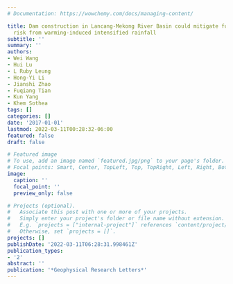 ```yaml
---
# Documentation: https://wowchemy.com/docs/managing-content/

title: Dam construction in Lancang-Mekong River Basin could mitigate future flood
  risk from warming-induced intensified rainfall
subtitle: ''
summary: ''
authors:
- Wei Wang
- Hui Lu
- L Ruby Leung
- Hong-Yi Li
- Jianshi Zhao
- Fuqiang Tian
- Kun Yang
- Khem Sothea
tags: []
categories: []
date: '2017-01-01'
lastmod: 2022-03-11T00:28:32-06:00
featured: false
draft: false

# Featured image
# To use, add an image named `featured.jpg/png` to your page's folder.
# Focal points: Smart, Center, TopLeft, Top, TopRight, Left, Right, BottomLeft, Bottom, BottomRight.
image:
  caption: ''
  focal_point: ''
  preview_only: false

# Projects (optional).
#   Associate this post with one or more of your projects.
#   Simply enter your project's folder or file name without extension.
#   E.g. `projects = ["internal-project"]` references `content/project/deep-learning/index.md`.
#   Otherwise, set `projects = []`.
projects: []
publishDate: '2022-03-11T06:28:31.998461Z'
publication_types:
- '2'
abstract: ''
publication: '*Geophysical Research Letters*'
---
```

